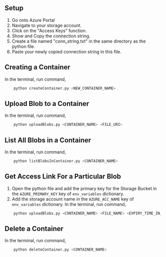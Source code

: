 ## Setup
1. Go onto Azure Portal
2. Navigate to your storage account.
3. Click on the "Access Keys" function.
4. Show and Copy the connection string.
5. Create a file named "conn_string.txt" in the same directory as the python file.
5. Paste your newly copied connection string in this file.

## Creating a Container
In the terminal, run command,

```python 
    python createContainer.py <NEW_CONTAINER_NAME>
```

## Upload Blob to a Container
In the terminal, run command,

```python 
    python uploadBlobs.py <CONTAINER_NAME> <FILE_URI>
```

## List All Blobs in a Container
In the terminal, run command,

```python 
    python listBlobsInContainer.py <CONTAINER_NAME>
```

## Get Access Link For a Particular Blob
1. Open the python file and add the primary key for the Storage Bucket in the ```AZURE_PRIMARY_KEY``` key of ```env_variables``` dictionary.
2. Add the storage account name in the ```AZURE_ACC_NAME``` key of ```env_variables``` dictionary.
In the terminal, run command,

```python 
    python uploadBlobs.py <CONTAINER_NAME> <FILE_NAME> <EXPIRY_TIME_IN_HOURS:Optional-Default(1)>
```

## Delete a Container
In the terminal, run command,

```python 
    python deleteContainer.py <CONTAINER_NAME>
```
